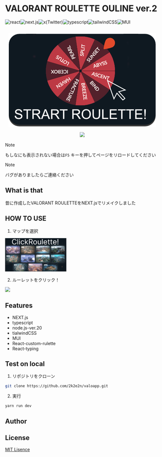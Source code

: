 # VALORANT ROULETTE OULINE ver.2

<table><tr>

<img src="https://img.shields.io/static/v1?label=&message=react&color=%2361DAFB&style=for-the-badge&logo=react&logoColor=ffffff" alt="react">

<img src="https://img.shields.io/static/v1?label=&message=next.js&color=%23000000&style=for-the-badge&logo=nextdotjs&logoColor=ffffff" alt="next.js">

<img src="https://img.shields.io/static/v1?label=&message=x(Twitter)&color=%23000000&style=for-the-badge&logo=x&logoColor=ffffff" alt="x(Twitter)">

<img src="https://img.shields.io/static/v1?label=&message=typescript&color=%233178C6&style=for-the-badge&logo=typescript&logoColor=ffffff" alt="typescript">

<img src="https://img.shields.io/static/v1?label=&message=tailwindCSS&color=%2306B6D4&style=for-the-badge&logo=tailwindcss&logoColor=ffffff" alt="tailwindCSS">

<img src="https://img.shields.io/static/v1?label=&message=MUI&color=%23007FFF&style=for-the-badge&logo=mui&logoColor=ffffff" alt="MUI">

</tr></table>


[<div align="center" > <img src="./public/demo-button.png"></div>](https://valoapp.vercel.app/)




<p align="center">
    <img src="./public/Demo.gif" width="400">
</p>



> [!NOTE]
> もしなにも表示されない場合は``` F5 ``` キーを押してページをリロードしてください

> [!NOTE]
> バグがありましたらご連絡ください

## What is that

昔に作成したVALORANT ROULETTEをNEXT.jsでリメイクしました

## HOW TO USE

1. マップを選択

<img src="./public/Demo2.gif" width="200">

2. ルーレットをクリック！

<img src="./public/Demo.gif" width="200">

## Features

- NEXT.js
- typescript
- node.js-ver.20
- tialwindCSS
- MUI
- React-custom-rulette
- React-typing



## Test on local

1. リポジトリをクローン

```bash
git clone https://github.com/2k2e2n/valoapp.git
```

2. 実行

```bash
yarn run dev
```

## Author



## License

[MIT Lisence](https://github.com/2k2e2n/valoapp/blob/master/LICENSE)</blockquote>
